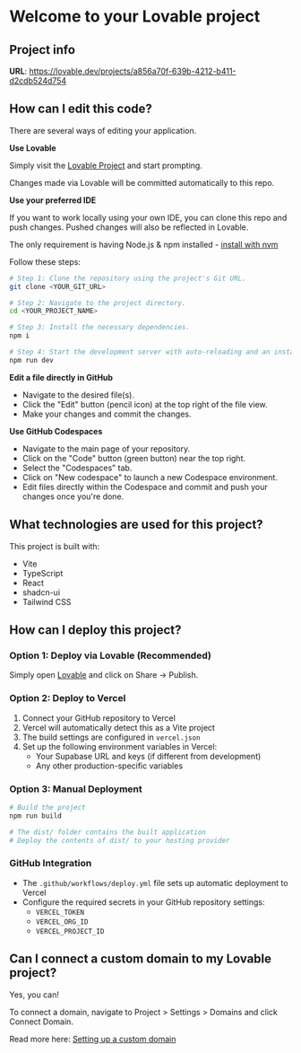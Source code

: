 # Welcome to your Lovable project

## Project info

**URL**: https://lovable.dev/projects/a856a70f-639b-4212-b411-d2cdb524d754

## How can I edit this code?

There are several ways of editing your application.

**Use Lovable**

Simply visit the [Lovable Project](https://lovable.dev/projects/a856a70f-639b-4212-b411-d2cdb524d754) and start prompting.

Changes made via Lovable will be committed automatically to this repo.

**Use your preferred IDE**

If you want to work locally using your own IDE, you can clone this repo and push changes. Pushed changes will also be reflected in Lovable.

The only requirement is having Node.js & npm installed - [install with nvm](https://github.com/nvm-sh/nvm#installing-and-updating)

Follow these steps:

```sh
# Step 1: Clone the repository using the project's Git URL.
git clone <YOUR_GIT_URL>

# Step 2: Navigate to the project directory.
cd <YOUR_PROJECT_NAME>

# Step 3: Install the necessary dependencies.
npm i

# Step 4: Start the development server with auto-reloading and an instant preview.
npm run dev
```

**Edit a file directly in GitHub**

- Navigate to the desired file(s).
- Click the "Edit" button (pencil icon) at the top right of the file view.
- Make your changes and commit the changes.

**Use GitHub Codespaces**

- Navigate to the main page of your repository.
- Click on the "Code" button (green button) near the top right.
- Select the "Codespaces" tab.
- Click on "New codespace" to launch a new Codespace environment.
- Edit files directly within the Codespace and commit and push your changes once you're done.

## What technologies are used for this project?

This project is built with:

- Vite
- TypeScript
- React
- shadcn-ui
- Tailwind CSS

## How can I deploy this project?

### Option 1: Deploy via Lovable (Recommended)
Simply open [Lovable](https://lovable.dev/projects/a856a70f-639b-4212-b411-d2cdb524d754) and click on Share -> Publish.

### Option 2: Deploy to Vercel
1. Connect your GitHub repository to Vercel
2. Vercel will automatically detect this as a Vite project
3. The build settings are configured in `vercel.json`
4. Set up the following environment variables in Vercel:
   - Your Supabase URL and keys (if different from development)
   - Any other production-specific variables

### Option 3: Manual Deployment
```sh
# Build the project
npm run build

# The dist/ folder contains the built application
# Deploy the contents of dist/ to your hosting provider
```

### GitHub Integration
- The `.github/workflows/deploy.yml` file sets up automatic deployment to Vercel
- Configure the required secrets in your GitHub repository settings:
  - `VERCEL_TOKEN`
  - `VERCEL_ORG_ID` 
  - `VERCEL_PROJECT_ID`

## Can I connect a custom domain to my Lovable project?

Yes, you can!

To connect a domain, navigate to Project > Settings > Domains and click Connect Domain.

Read more here: [Setting up a custom domain](https://docs.lovable.dev/tips-tricks/custom-domain#step-by-step-guide)
